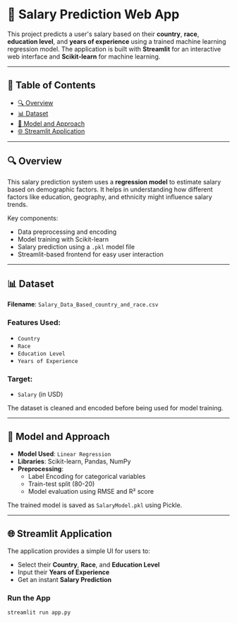 # 💼 Salary Prediction Web App

This project predicts a user's salary based on their **country**, **race**, **education level**, and **years of experience** using a trained machine learning regression model. The application is built with **Streamlit** for an interactive web interface and **Scikit-learn** for machine learning.

---

## 📌 Table of Contents

- [🔍 Overview](#-overview)
- [📊 Dataset](#-dataset)
- [🧠 Model and Approach](#-model-and-approach)
- [🌐 Streamlit Application](#-streamlit-application)


---

## 🔍 Overview

This salary prediction system uses a **regression model** to estimate salary based on demographic factors. It helps in understanding how different factors like education, geography, and ethnicity might influence salary trends.

Key components:
- Data preprocessing and encoding
- Model training with Scikit-learn
- Salary prediction using a `.pkl` model file
- Streamlit-based frontend for easy user interaction

---

## 📊 Dataset

**Filename**: `Salary_Data_Based_country_and_race.csv`

### Features Used:
- `Country`
- `Race`
- `Education Level`
- `Years of Experience`

### Target:
- `Salary` (in USD)

The dataset is cleaned and encoded before being used for model training.

---

## 🧠 Model and Approach

- **Model Used**: `Linear Regression`  
- **Libraries**: Scikit-learn, Pandas, NumPy  
- **Preprocessing**: 
  - Label Encoding for categorical variables
  - Train-test split (80-20)
  - Model evaluation using RMSE and R² score

The trained model is saved as `SalaryModel.pkl` using Pickle.

---

## 🌐 Streamlit Application

The application provides a simple UI for users to:
- Select their **Country**, **Race**, and **Education Level**
- Input their **Years of Experience**
- Get an instant **Salary Prediction**

### Run the App

```bash
streamlit run app.py
